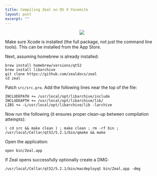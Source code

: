 ```yaml
---
title: Compiling Zeal on OS X Yosemite
layout: post
excerpt: ""
---
```


<div style="text-align: center; margin: 0 auto;">
<img src="http://i.imgur.com/aY5eU1y.png" />
</div>

Make sure Xcode is installed (the full package, not just the command line tools). This can be installed from the App Store.

Next, assuming homebrew is already installed:

~~~
brew install homebrew/versions/qt52
brew install libarchive
git clone https://github.com/zealdocs/zeal
cd zeal
~~~

Patch `src/src.pro`. Add the following lines near the top of the file:

~~~
INCLUDEPATH += /usr/local/opt/libarchive/include
INCLUDEAPTH += /usr/local/opt/libarchive/lib/
LIBS += -L/usr/local/opt/libarchive/lib -larchive
~~~

Now run the following (it ensures proper clean-up between compilation attempts):

~~~
( cd src && make clean ) ; make clean ; rm -rf bin ; /usr/local/Cellar/qt52/5.2.1/bin/qmake && make
~~~

Open the application:

~~~
open bin/Zeal.app
~~~

If Zeal opens successfully optionally create a DMG:

~~~
/usr/local/Cellar/qt52/5.2.1/bin/macdeployqt bin/Zeal.app -dmg
~~~
